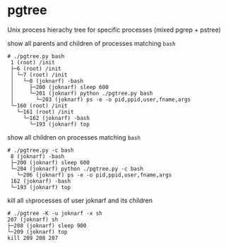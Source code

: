 # pgtree
Unix process hierachy tree for specific processes (mixed pgrep + pstree)

show all parents and children of processes matching `bash`
```
# ./pgtree.py bash
 1 (root) /init
 ├─6 (root) /init
 │ └─7 (root) /init
 │   └─8 (joknarf) -bash
 │     ├─200 (joknarf) sleep 600
 │     └─201 (joknarf) python ./pgtree.py bash
 │       └─203 (joknarf) ps -e -o pid,ppid,user,fname,args
 └─160 (root) /init
   └─161 (root) /init
     └─162 (joknarf) -bash
       └─193 (joknarf) top
```

show all children on processes matching `bash`
```
# ./pgtree.py -c bash
 8 (joknarf) -bash
 ├─200 (joknarf) sleep 600
 └─204 (joknarf) python ./pgtree.py -c bash
   └─206 (joknarf) ps -e -o pid,ppid,user,fname,args
 162 (joknarf) -bash
 └─193 (joknarf) top
 ```
 
 kill all `sh`processes of user joknarf  and its children
 ```
 # ./pgtree -K -u joknarf -x sh
 207 (joknarf) sh
 ├─208 (joknarf) sleep 900
 └─209 (joknarf) top
kill 209 208 207
```
